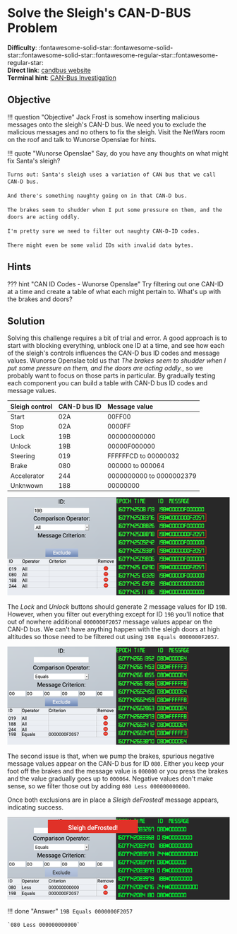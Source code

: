 # Solve the Sleigh's CAN-D-BUS Problem

**Difficulty**: :fontawesome-solid-star::fontawesome-solid-star::fontawesome-solid-star::fontawesome-regular-star::fontawesome-regular-star:<br/>
**Direct link**: [candbus website](https://candbus.kringlecastle.com/?challenge=candbus&id=d02344b9-d758-4e3f-a189-4dbdc154a277)<br/>
**Terminal hint**: [CAN-Bus Investigation](../hints/h7.md)


## Objective

!!! question "Objective"
    Jack Frost is somehow inserting malicious messages onto the sleigh's CAN-D bus. We need you to exclude the malicious messages and no others to fix the sleigh. Visit the NetWars room on the roof and talk to Wunorse Openslae for hints.

!!! quote "Wunorse Openslae"
    Say, do you have any thoughts on what might fix Santa's sleigh?

    Turns out: Santa's sleigh uses a variation of CAN bus that we call CAN-D bus.

    And there's something naughty going on in that CAN-D bus.

    The brakes seem to shudder when I put some pressure on them, and the doors are acting oddly.

    I'm pretty sure we need to filter out naughty CAN-D-ID codes.

    There might even be some valid IDs with invalid data bytes.


## Hints

??? hint "CAN ID Codes - Wunorse Openslae"
    Try filtering out one CAN-ID at a time and create a table of what each might pertain to. What's up with the brakes and doors?


## Solution

Solving this challenge requires a bit of trial and error. A good approach is to start with blocking everything, unblock one ID at a time, and see how each of the sleigh's controls influences the CAN-D bus ID codes and message values. Wunorse Openslae told us that *The brakes seem to shudder when I put some pressure on them, and the doors are acting oddly.*, so we probably want to focus on those parts in particular. By gradually testing each component you can build a table with CAN-D bus ID codes and message values.

| Sleigh control  |  CAN-D bus ID | Message value            |
| :-------------- | :------------ | :------------------------|
| Start           | 02A           | 00FF00                   |
| Stop            | 02A           | 0000FF                   |
| Lock            | 19B           | 000000000000             |
| Unlock          | 19B           | 00000F000000             |
| Steering        | 019           | FFFFFFCD to 00000032     |
| Brake           | 080           | 000000 to 000064         |
| Accelerator     | 244           | 0000000000 to 0000002379 |
| Unknwown        | 188           | 00000000                 |

![Rogue lock/unlock codes](../img/objectives/o7/rogue_lock_unlock_codes.png)

The *Lock* and *Unlock* buttons should generate 2 message values for ID `19B`. However, when you filter out everything except for ID `19B` you'll notice that out of nowhere additional `0000000F2057` message values appear on the CAN-D bus. We can't have anything happen with the sleigh doors at high altitudes so those need to be filtered out using `19B Equals 0000000F2057`.

![Negative break message values](../img/objectives/o7/negative_brake_values.png)

The second issue is that, when we pump the brakes, spurious negative message values appear on the CAN-D bus for ID `080`. Either you keep your foot off the brakes and the message value is `000000` or you press the brakes and the value gradually goes up to `000064`. Negative values don't make sense, so we filter those out by adding `080 Less 000000000000`.

Once both exclusions are in place a *Sleigh deFrosted!* message appears, indicating success.

![Sleigh defrosted](../img/objectives/o7/sleigh_defrosted.png)


!!! done "Answer"
    `19B Equals 0000000F2057`

    `080 Less 000000000000`
